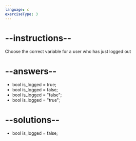 ```yaml
---
language: c
exerciseType: 3
---
```


# --instructions--

Choose the correct variable for a user who has just logged out

# --answers--

- bool is_logged = true;
- bool is_logged = false;
- bool is_logged = "false";
- bool is_logged = "true";

# --solutions--

- bool is_logged = false;
